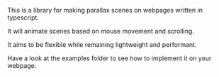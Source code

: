 This is a library for making parallax scenes on webpages written in typescript.

It will animate scenes based on mouse movement and scrolling.

It aims to be flexible while remaining lightweight and performant.

Have a look at the examples folder to see how to implement it on your webpage.